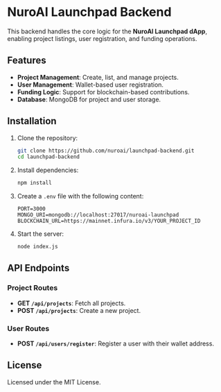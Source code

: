 # NuroAI Launchpad Backend

This backend handles the core logic for the **NuroAI Launchpad dApp**, enabling project listings, user registration, and funding operations.

## Features

- **Project Management**: Create, list, and manage projects.
- **User Management**: Wallet-based user registration.
- **Funding Logic**: Support for blockchain-based contributions.
- **Database**: MongoDB for project and user storage.

## Installation

1. Clone the repository:
   ```bash
   git clone https://github.com/nuroai/launchpad-backend.git
   cd launchpad-backend
   ```

2. Install dependencies:
   ```bash
   npm install
   ```

3. Create a `.env` file with the following content:
   ```plaintext
   PORT=3000
   MONGO_URI=mongodb://localhost:27017/nuroai-launchpad
   BLOCKCHAIN_URL=https://mainnet.infura.io/v3/YOUR_PROJECT_ID
   ```

4. Start the server:
   ```bash
   node index.js
   ```

## API Endpoints

### Project Routes
- **GET `/api/projects`**: Fetch all projects.
- **POST `/api/projects`**: Create a new project.

### User Routes
- **POST `/api/users/register`**: Register a user with their wallet address.

## License

Licensed under the MIT License.